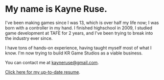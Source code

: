 # My name is Kayne Ruse.

I've been making games since I was 13, which is over half my life now; I was born with a controller in my hand. I finished highschool in 2009, I studied game development at TAFE for 2 years, and I've been trying to break into the industry ever since.

I have tons of hands-on experience, having taught myself most of what I know. I'm now trying to build KR Game Studios as a viable business.

You can contact me at [kayneruse@gmail.com](mailto:kayneruse@gmail.com).

[Click here for my up-to-date resume](/dl/Resume.pdf).
